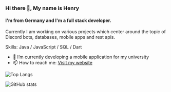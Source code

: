 ### Hi there 👋, My name is Henry
#### I'm from Germany and I'm a full stack developer.
Currently I am working on various projects which center around the topic of Discord bots, databases, mobile apps and rest apis. 

Skills: Java / JavaScript / SQL / Dart

- 🔭 I’m currently developing a mobile application for my university 
- 📫 How to reach me: [Visit my website](https://herrmann.page) 

![Top Langs](http://github-profile-summary-cards.vercel.app/api/cards/repos-per-language?username=henry-herrmann&theme=default)

![GitHub stats](http://github-profile-summary-cards.vercel.app/api/cards/stats?username=henry-herrmann&theme=default) 
